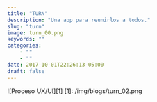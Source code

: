 ```yaml
---
title: "TURN"
description: "Una app para reunirlos a todos."
slug: "turn"
image: turn_00.png
keywords: ""
categories: 
    - ""
    - ""
date: 2017-10-01T22:26:13-05:00
draft: false
---
```


![Proceso UX/UI][1]
[1]: /img/blogs/turn_02.png